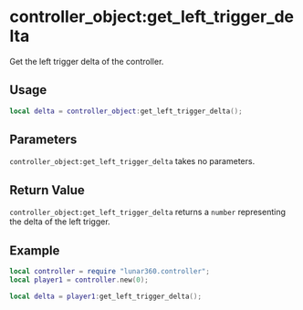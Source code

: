 # controller_object:get_left_trigger_delta

Get the left trigger delta of the controller.

## Usage

```lua
local delta = controller_object:get_left_trigger_delta();
```

## Parameters

`controller_object:get_left_trigger_delta` takes no parameters.

## Return Value

`controller_object:get_left_trigger_delta` returns a `number` representing the delta of the left trigger.

## Example

```lua
local controller = require "lunar360.controller";
local player1 = controller.new(0);

local delta = player1:get_left_trigger_delta();
```
